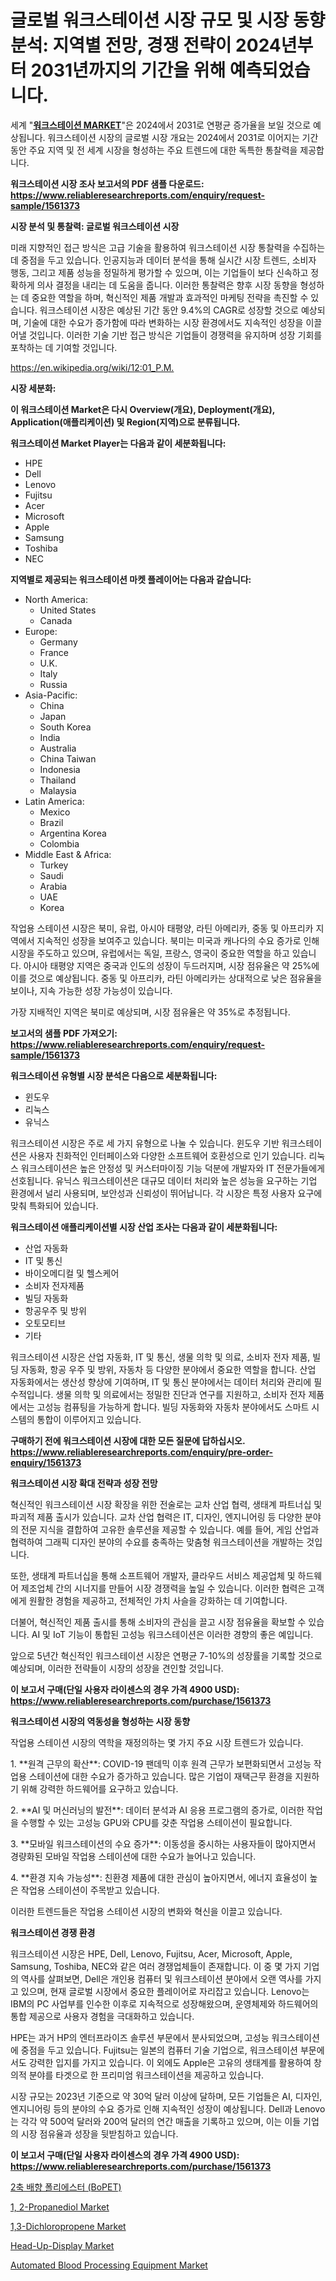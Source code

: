 <p><h1>글로벌 워크스테이션 시장 규모 및 시장 동향 분석: 지역별 전망, 경쟁 전략이 2024년부터 2031년까지의 기간을 위해 예측되었습니다.</h1></p><p>세계 "<strong><a href="https://www.reliableresearchreports.com/workstations-r1561373">워크스테이션 MARKET</a></strong>"은 2024에서 2031로 연평균 증가율을 보일 것으로 예상됩니다. 워크스테이션 시장의 글로벌 시장 개요는 2024에서 2031로 이어지는 기간 동안 주요 지역 및 전 세계 시장을 형성하는 주요 트렌드에 대한 독특한 통찰력을 제공합니다.</p>
<p><strong>워크스테이션 시장 조사 보고서의 PDF 샘플 다운로드: <a href="https://www.reliableresearchreports.com/enquiry/request-sample/1561373">https://www.reliableresearchreports.com/enquiry/request-sample/1561373</a></strong></p>
<p><strong>시장 분석 및 통찰력: 글로벌 워크스테이션 시장</strong></p>
<p><p>미래 지향적인 접근 방식은 고급 기술을 활용하여 워크스테이션 시장 통찰력을 수집하는 데 중점을 두고 있습니다. 인공지능과 데이터 분석을 통해 실시간 시장 트렌드, 소비자 행동, 그리고 제품 성능을 정밀하게 평가할 수 있으며, 이는 기업들이 보다 신속하고 정확하게 의사 결정을 내리는 데 도움을 줍니다. 이러한 통찰력은 향후 시장 동향을 형성하는 데 중요한 역할을 하며, 혁신적인 제품 개발과 효과적인 마케팅 전략을 촉진할 수 있습니다. 워크스테이션 시장은 예상된 기간 동안 9.4%의 CAGR로 성장할 것으로 예상되며, 기술에 대한 수요가 증가함에 따라 변화하는 시장 환경에서도 지속적인 성장을 이끌어낼 것입니다. 이러한 기술 기반 접근 방식은 기업들이 경쟁력을 유지하며 성장 기회를 포착하는 데 기여할 것입니다.</p></p>
<p><a href="%7CAUTHORITHY_DOMAIN_URL%7C">https://en.wikipedia.org/wiki/12:01_P.M.</a></p>
<p><strong>시장 세분화:</strong></p>
<p><strong>이 워크스테이션 Market은 다시 Overview(개요), Deployment(개요), Application(애플리케이션) 및 Region(지역)으로 분류됩니다.</strong></p>
<p><strong>워크스테이션 Market Player는 다음과 같이 세분화됩니다:</strong></p>
<p><ul><li>HPE</li><li>Dell</li><li>Lenovo</li><li>Fujitsu</li><li>Acer</li><li>Microsoft</li><li>Apple</li><li>Samsung</li><li>Toshiba</li><li>NEC</li></ul></p>
<p><strong>지역별로 제공되는 워크스테이션 마켓 플레이어는 다음과 같습니다:</strong></p>
<p><ul>
    <li>
        North America:
        <ul>
            <li>United States</li>
            <li>Canada</li>
        </ul>
    </li>
    <li>
        Europe:
        <ul>
            <li>Germany</li>
            <li>France</li>
            <li>U.K.</li>
            <li>Italy</li>
            <li>Russia</li>
        </ul>
    </li>
    <li>
        Asia-Pacific:
        <ul>
            <li>China</li>
            <li>Japan</li>
            <li>South Korea</li>
            <li>India</li>
            <li>Australia</li>
            <li>China Taiwan</li>
            <li>Indonesia</li>
            <li>Thailand</li>
            <li>Malaysia</li>
        </ul>
    </li>
    <li>
        Latin America:
        <ul>
            <li>Mexico</li>
            <li>Brazil</li>
            <li>Argentina Korea</li>
            <li>Colombia</li>
        </ul>
    </li>
    <li>
        Middle East & Africa:
        <ul>
            <li>Turkey</li>
            <li>Saudi</li>
            <li>Arabia</li>
            <li>UAE</li>
            <li>Korea</li>
        </ul>
    </li>
    </ul></p>
<p><p>작업용 스테이션 시장은 북미, 유럽, 아시아 태평양, 라틴 아메리카, 중동 및 아프리카 지역에서 지속적인 성장을 보여주고 있습니다. 북미는 미국과 캐나다의 수요 증가로 인해 시장을 주도하고 있으며, 유럽에서는 독일, 프랑스, 영국이 중요한 역할을 하고 있습니다. 아시아 태평양 지역은 중국과 인도의 성장이 두드러지며, 시장 점유율은 약 25%에 이를 것으로 예상됩니다. 중동 및 아프리카, 라틴 아메리카는 상대적으로 낮은 점유율을 보이나, 지속 가능한 성장 가능성이 있습니다. </p><p>가장 지배적인 지역은 북미로 예상되며, 시장 점유율은 약 35%로 추정됩니다.</p></p>
<p><strong>보고서의 샘플 PDF 가져오기: <a href="https://www.reliableresearchreports.com/enquiry/request-sample/1561373">https://www.reliableresearchreports.com/enquiry/request-sample/1561373</a></strong></p>
<p><strong>워크스테이션 유형별 시장 분석은 다음으로 세분화됩니다:</strong></p>
<p><ul><li>윈도우</li><li>리눅스</li><li>유닉스</li></ul></p>
<p><p>워크스테이션 시장은 주로 세 가지 유형으로 나눌 수 있습니다. 윈도우 기반 워크스테이션은 사용자 친화적인 인터페이스와 다양한 소프트웨어 호환성으로 인기 있습니다. 리눅스 워크스테이션은 높은 안정성 및 커스터마이징 기능 덕분에 개발자와 IT 전문가들에게 선호됩니다. 유닉스 워크스테이션은 대규모 데이터 처리와 높은 성능을 요구하는 기업 환경에서 널리 사용되며, 보안성과 신뢰성이 뛰어납니다. 각 시장은 특정 사용자 요구에 맞춰 특화되어 있습니다.</p></p>
<p><strong>워크스테이션 애플리케이션별 시장 산업 조사는 다음과 같이 세분화됩니다:</strong></p>
<p><ul><li>산업 자동화</li><li>IT 및 통신</li><li>바이오메디컬 및 헬스케어</li><li>소비자 전자제품</li><li>빌딩 자동화</li><li>항공우주 및 방위</li><li>오토모티브</li><li>기타</li></ul></p>
<p><p>워크스테이션 시장은 산업 자동화, IT 및 통신, 생물 의학 및 의료, 소비자 전자 제품, 빌딩 자동화, 항공 우주 및 방위, 자동차 등 다양한 분야에서 중요한 역할을 합니다. 산업 자동화에서는 생산성 향상에 기여하며, IT 및 통신 분야에서는 데이터 처리와 관리에 필수적입니다. 생물 의학 및 의료에서는 정밀한 진단과 연구를 지원하고, 소비자 전자 제품에서는 고성능 컴퓨팅을 가능하게 합니다. 빌딩 자동화와 자동차 분야에서도 스마트 시스템의 통합이 이루어지고 있습니다.</p></p>
<p><strong>구매하기 전에 워크스테이션 시장에 대한 모든 질문에 답하십시오. <a href="https://www.reliableresearchreports.com/enquiry/pre-order-enquiry/1561373">https://www.reliableresearchreports.com/enquiry/pre-order-enquiry/1561373</a></strong></p>
<p><strong>워크스테이션 시장 확대 전략과 성장 전망</strong></p>
<p><p>혁신적인 워크스테이션 시장 확장을 위한 전술로는 교차 산업 협력, 생태계 파트너십 및 파괴적 제품 출시가 있습니다. 교차 산업 협력은 IT, 디자인, 엔지니어링 등 다양한 분야의 전문 지식을 결합하여 고유한 솔루션을 제공할 수 있습니다. 예를 들어, 게임 산업과 협력하여 그래픽 디자인 분야의 수요를 충족하는 맞춤형 워크스테이션을 개발하는 것입니다.</p><p>또한, 생태계 파트너십을 통해 소프트웨어 개발자, 클라우드 서비스 제공업체 및 하드웨어 제조업체 간의 시너지를 만들어 시장 경쟁력을 높일 수 있습니다. 이러한 협력은 고객에게 원활한 경험을 제공하고, 전체적인 가치 사슬을 강화하는 데 기여합니다.</p><p>더불어, 혁신적인 제품 출시를 통해 소비자의 관심을 끌고 시장 점유율을 확보할 수 있습니다. AI 및 IoT 기능이 통합된 고성능 워크스테이션은 이러한 경향의 좋은 예입니다.</p><p>앞으로 5년간 혁신적인 워크스테이션 시장은 연평균 7-10%의 성장률을 기록할 것으로 예상되며, 이러한 전략들이 시장의 성장을 견인할 것입니다.</p></p>
<p><strong>이 보고서 구매(단일 사용자 라이센스의 경우 가격 4900 USD): <a href="https://www.reliableresearchreports.com/purchase/1561373">https://www.reliableresearchreports.com/purchase/1561373</a></strong></p>
<p><strong>워크스테이션 시장의 역동성을 형성하는 시장 동향</strong></p>
<p><p>작업용 스테이션 시장의 역학을 재정의하는 몇 가지 주요 시장 트렌드가 있습니다.</p><p>1. **원격 근무의 확산**: COVID-19 팬데믹 이후 원격 근무가 보편화되면서 고성능 작업용 스테이션에 대한 수요가 증가하고 있습니다. 많은 기업이 재택근무 환경을 지원하기 위해 강력한 하드웨어를 요구하고 있습니다.</p><p>2. **AI 및 머신러닝의 발전**: 데이터 분석과 AI 응용 프로그램의 증가로, 이러한 작업을 수행할 수 있는 고성능 GPU와 CPU를 갖춘 작업용 스테이션이 필요합니다.</p><p>3. **모바일 워크스테이션의 수요 증가**: 이동성을 중시하는 사용자들이 많아지면서 경량화된 모바일 작업용 스테이션에 대한 수요가 늘어나고 있습니다.</p><p>4. **환경 지속 가능성**: 친환경 제품에 대한 관심이 높아지면서, 에너지 효율성이 높은 작업용 스테이션이 주목받고 있습니다.</p><p>이러한 트렌드들은 작업용 스테이션 시장의 변화와 혁신을 이끌고 있습니다.</p></p>
<p><strong>워크스테이션 경쟁 환경</strong></p>
<p><p>워크스테이션 시장은 HPE, Dell, Lenovo, Fujitsu, Acer, Microsoft, Apple, Samsung, Toshiba, NEC와 같은 여러 경쟁업체들이 존재합니다. 이 중 몇 가지 기업의 역사를 살펴보면, Dell은 개인용 컴퓨터 및 워크스테이션 분야에서 오랜 역사를 가지고 있으며, 현재 글로벌 시장에서 중요한 플레이어로 자리잡고 있습니다. Lenovo는 IBM의 PC 사업부를 인수한 이후로 지속적으로 성장해왔으며, 운영체제와 하드웨어의 통합 제공으로 사용자 경험을 극대화하고 있습니다.</p><p>HPE는 과거 HP의 엔터프라이즈 솔루션 부문에서 분사되었으며, 고성능 워크스테이션에 중점을 두고 있습니다. Fujitsu는 일본의 컴퓨터 기술 기업으로, 워크스테이션 부문에서도 강력한 입지를 가지고 있습니다. 이 외에도 Apple은 고유의 생태계를 활용하여 창의적 분야를 타겟으로 한 프리미엄 워크스테이션을 제공하고 있습니다. </p><p>시장 규모는 2023년 기준으로 약 30억 달러 이상에 달하며, 모든 기업들은 AI, 디자인, 엔지니어링 등의 분야의 수요 증가로 인해 지속적인 성장이 예상됩니다. Dell과 Lenovo는 각각 약 500억 달러와 200억 달러의 연간 매출을 기록하고 있으며, 이는 이들 기업의 시장 점유율과 성장을 뒷받침하고 있습니다.</p></p>
<p><strong>이 보고서 구매(단일 사용자 라이센스의 경우 가격 4900 USD): <a href="https://www.reliableresearchreports.com/purchase/1561373">https://www.reliableresearchreports.com/purchase/1561373</a></strong></p>
<p><p><a href="https://medium.com/@conradkirrlin76575/%EC%84%B8%EA%B3%84-biaxially-oriented-polyester-bopet-market-%EC%9D%80-2024%EC%97%90%EC%84%9C-2031%EB%A1%9C-%EC%97%B0%ED%8F%89%EA%B7%A0-%EC%A6%9D%EA%B0%80%EC%9C%A8%EC%9D%84-%EB%B3%B4%EC%9D%BC-%EA%B2%83%EC%9C%BC%EB%A1%9C-%EC%98%88%EC%83%81%EB%90%A9%EB%8B%88%EB%8B%A4-63188eeaf0ba">2축 배향 폴리에스터 (BoPET)</a></p><p><a href="https://issuu.com/reportprime-2/docs/1-2-propanediol-market-size-2030.pp_6ed6b19719aebc">1, 2-Propanediol Market</a></p><p><a href="https://issuu.com/reportprime-2/docs/13-dichloropropene-market-size-2030_df85b39c642566">1,3-Dichloropropene Market</a></p><p><a href="https://medium.com/@daveblock38/the-market-for-head-up-display-market-is-examined-in-this-report-along-with-the-factors-that-are-2091357a2c97">Head-Up-Display Market</a></p><p><a href="https://github.com/JamesCox407/Market-Research-Report-List-1/blob/main/automated-blood-processing-equipment-market.md">Automated Blood Processing Equipment Market</a></p></p>